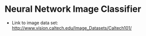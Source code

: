 # Neural Network Image Classifier

  * Link to image data set: http://www.vision.caltech.edu/Image_Datasets/Caltech101/